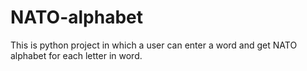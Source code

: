 # NATO-alphabet
This is python project in which a user can enter a word and get NATO alphabet for each letter in word.
